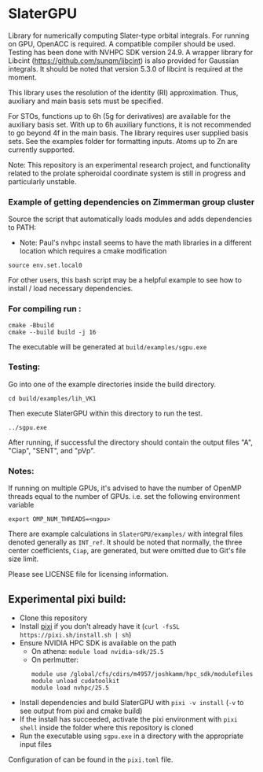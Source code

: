 # SlaterGPU

Library for numerically computing Slater-type orbital integrals.
For running on GPU, OpenACC is required. A compatible compiler should be used.
Testing has been done with NVHPC SDK version 24.9. A wrapper
library for Libcint (https://github.com/sunqm/libcint) is also
provided for Gaussian integrals. It should be noted that version 5.3.0 of libcint is required at the moment.

This library uses the resolution
of the identity (RI) approximation. Thus, auxiliary and main
basis sets must be specified.

For STOs, functions up to 6h (5g for derivatives) are available 
for the auxiliary basis set. With up to 6h auxiliary functions,
it is not recommended to go beyond 4f in the main basis. The 
library requires user supplied basis sets. See the examples folder 
for formatting inputs. Atoms up to Zn are currently supported.

Note: This repository is an experimental research project, and functionality related to the prolate spheroidal coordinate system is still in progress and particularly unstable.

### Example of getting dependencies on Zimmerman group cluster

Source the script that automatically loads modules and adds dependencies to PATH:

- Note: Paul's nvhpc install seems to have the math libraries in a different location which requires a cmake modification

```
source env.set.local0
```

For other users, this bash script may be a helpful example to see how to install / load necessary dependencies.

### For compiling run :
```
cmake -Bbuild
cmake --build build -j 16
```

The executable will be generated at `build/examples/sgpu.exe`

### Testing:
Go into one of the example directories inside the build directory.
```
cd build/examples/lih_VK1
```

Then execute SlaterGPU within this directory to run the test.
```
../sgpu.exe
```

After running, if successful the directory should contain the output files "A", "Ciap", "SENT", and "pVp".

### Notes:
If running on multiple GPUs, it's advised to have the number of
OpenMP threads equal to the number of GPUs. i.e. set the following
environment variable
```
export OMP_NUM_THREADS=<ngpu>
```

There are example calculations in `SlaterGPU/examples/` with integral files denoted generally as `INT_ref`. It should be noted that normally, the three center coefficients, `Ciap`, are generated, but were omitted due to Git's file size limit.

Please see LICENSE file for licensing information.

## Experimental pixi build:
- Clone this repository
- Install [pixi](https://pixi.sh/latest/installation/) if you don't already have it (`curl -fsSL https://pixi.sh/install.sh | sh`)
- Ensure NVIDIA HPC SDK is available on the path
  - On athena: `module load nvidia-sdk/25.5`
  - On perlmutter:
    ```
    module use /global/cfs/cdirs/m4957/joshkamm/hpc_sdk/modulefiles
    module unload cudatoolkit
    module load nvhpc/25.5
    ```
- Install dependencies and build SlaterGPU with `pixi -v install` (`-v` to see output from pixi and cmake build)
- If the install has succeeded, activate the pixi environment with `pixi shell` inside the folder where this repository is cloned
- Run the executable using `sgpu.exe` in a directory with the appropriate input files

Configuration of can be found in the `pixi.toml` file.


